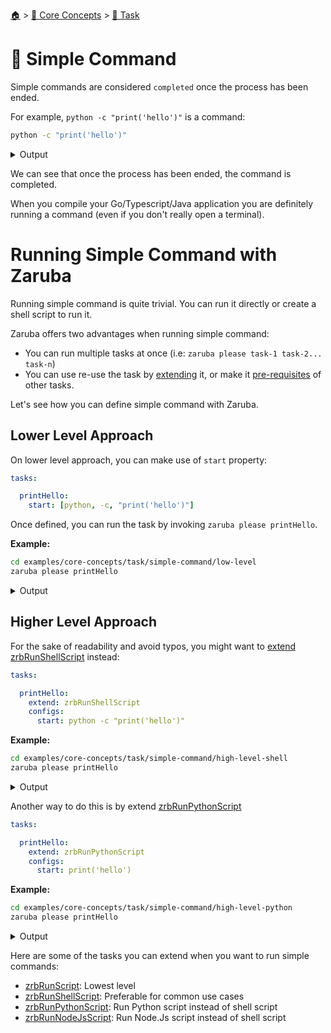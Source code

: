 <!--startTocHeader-->
[🏠](../../README.md) > [🧠 Core Concepts](../README.md) > [🔨 Task](README.md)
# 🥛 Simple Command
<!--endTocHeader-->

Simple commands are considered `completed` once the process has been ended.

For example, `python -c "print('hello')"` is a command:

<!--startCode-->
```bash
python -c "print('hello')"
```
 
<details>
<summary>Output</summary>
 
```````
hello
```````
</details>
<!--endCode-->

We can see that once the process has been ended, the command is completed.

When you compile your Go/Typescript/Java application you are definitely running a command (even if you don't really open a terminal).

# Running Simple Command with Zaruba

Running simple command is quite trivial. You can run it directly or create a shell script to run it.

Zaruba offers two advantages when running simple command:

* You can run multiple tasks at once (i.e: `zaruba please task-1 task-2... task-n`)
* You can use re-use the task by [extending](./extend-task.md) it, or make it [pre-requisites](./define-task-dependencies.md) of other tasks.

Let's see how you can define simple command with Zaruba.

## Lower Level Approach

On lower level approach, you can make use of `start` property:

```yaml
tasks:

  printHello:
    start: [python, -c, "print('hello')"]
```

Once defined, you can run the task by invoking `zaruba please printHello`.

__Example:__

<!--startCode-->
```bash
cd examples/core-concepts/task/simple-command/low-level
zaruba please printHello
```
 
<details>
<summary>Output</summary>
 
```````
Job Starting...
 Elapsed Time: 1.728µs
 Current Time: 23:06:03
  Run  'printHello' command on /home/gofrendi/zaruba/docs/examples/core-concepts/task/simple-command/low-level
   printHello            23:06:03.643 hello
  Successfully running  'printHello' command
  Job Running...
 Elapsed Time: 115.853877ms
 Current Time: 23:06:03
  
  Job Complete!!! 
  Terminating
  Job Ended...
 Elapsed Time: 227.017371ms
 Current Time: 23:06:03
zaruba please printHello
```````
</details>
<!--endCode-->

## Higher Level Approach

For the sake of readability and avoid typos, you might want to [extend](./extend-task.md) [zrbRunShellScript](../../core-tasks/zrb-run-shell-script.md) instead:

```yaml
tasks:

  printHello:
    extend: zrbRunShellScript
    configs:
      start: python -c "print('hello')"
```

__Example:__

<!--startCode-->
```bash
cd examples/core-concepts/task/simple-command/high-level-shell
zaruba please printHello
```
 
<details>
<summary>Output</summary>
 
```````
Job Starting...
 Elapsed Time: 1.465µs
 Current Time: 23:06:04
  Run  'printHello' command on /home/gofrendi/zaruba/docs/examples/core-concepts/task/simple-command/high-level-shell
   printHello            23:06:04.025 hello
  Successfully running  'printHello' command
  Job Running...
 Elapsed Time: 118.348444ms
 Current Time: 23:06:04
  
  Job Complete!!! 
  Terminating
  Job Ended...
 Elapsed Time: 319.676715ms
 Current Time: 23:06:04
zaruba please printHello
```````
</details>
<!--endCode-->


Another way to do this is by extend [zrbRunPythonScript](../../core-tasks/zrb-run-python-script.md)

```yaml
tasks:

  printHello:
    extend: zrbRunPythonScript
    configs:
      start: print('hello')
```

__Example:__

<!--startCode-->
```bash
cd examples/core-concepts/task/simple-command/high-level-python
zaruba please printHello
```
 
<details>
<summary>Output</summary>
 
```````
Job Starting...
 Elapsed Time: 1.408µs
 Current Time: 23:06:04
  Run  'printHello' command on /home/gofrendi/zaruba/docs/examples/core-concepts/task/simple-command/high-level-python
   printHello            23:06:04.526 hello
  Successfully running  'printHello' command
  Job Running...
 Elapsed Time: 119.014023ms
 Current Time: 23:06:04
  
  Job Complete!!! 
  Terminating
  Job Ended...
 Elapsed Time: 319.968447ms
 Current Time: 23:06:04
zaruba please printHello
```````
</details>
<!--endCode-->


Here are some of the tasks you can extend when you want to run simple commands:

* [zrbRunScript](../../core-tasks/zrb-run-script.md): Lowest level
* [zrbRunShellScript](../../core-tasks/zrb-run-shell-script.md): Preferable for common use cases
* [zrbRunPythonScript](../../core-tasks/zrb-run-python-script.md): Run Python script instead of shell script
* [zrbRunNodeJsScript](../../core-tasks/zrb-run-node-js-script.md): Run Node.Js script instead of shell script

<!--startTocSubTopic-->
<!--endTocSubTopic-->
